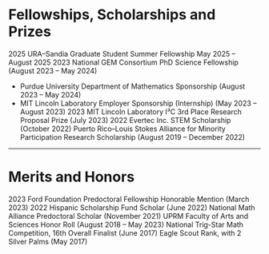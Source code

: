 # Fellowships, Scholarships and Prizes
2025 URA–Sandia Graduate Student Summer Fellowship May 2025 – August 2025
2023 National GEM Consortium PhD Science Fellowship  (August 2023 – May 2024)
- Purdue University Department of Mathematics Sponsorship (August 2023 – May 2024)  
- MIT Lincoln Laboratory Employer Sponsorship (Internship) (May 2023 – August 2023)
2023 MIT Lincoln Laboratory I³C 3rd Place Research Proposal Prize  (July 2023)
2022 Evertec Inc. STEM Scholarship (October 2022)
Puerto Rico–Louis Stokes Alliance for Minority Participation Research Scholarship  (August 2019 – December 2022)

---

# Merits and Honors
2023 Ford Foundation Predoctoral Fellowship Honorable Mention (March 2023)
2022 Hispanic Scholarship Fund Scholar  (June 2022)
National Math Alliance Predoctoral Scholar (November 2021)
UPRM Faculty of Arts and Sciences Honor Roll (August 2018 – May 2023)
National Trig-Star Math Competition, 16th Overall Finalist (June 2017)
Eagle Scout Rank, with 2 Silver Palms (May 2017)
